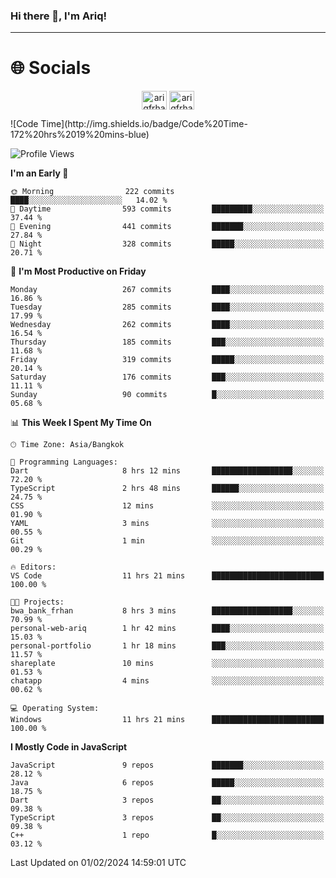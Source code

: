### Hi there 👋, I'm Ariq!
<hr>
<h1 align="">🌐 Socials</h1>
<p align="center">
<a href="https://www.linkedin.com/in/ariqfarhan/" target="blank"><img align="center" src="https://raw.githubusercontent.com/rahuldkjain/github-profile-readme-generator/master/src/images/icons/Social/linked-in-alt.svg" alt="ariqfrhan" height="30" width="40" /></a>
<a href="https://instagram.com/ariqfrhan" target="blank"><img align="center" src="https://raw.githubusercontent.com/rahuldkjain/github-profile-readme-generator/master/src/images/icons/Social/instagram.svg" alt="ariqfrhan" height="30" width="40" /></a>
</p>
<!--START_SECTION:waka-->
![Code Time](http://img.shields.io/badge/Code%20Time-172%20hrs%2019%20mins-blue)

![Profile Views](http://img.shields.io/badge/Profile%20Views-42-blue)

**I'm an Early 🐤** 

```text
🌞 Morning                222 commits         ████░░░░░░░░░░░░░░░░░░░░░   14.02 % 
🌆 Daytime                593 commits         █████████░░░░░░░░░░░░░░░░   37.44 % 
🌃 Evening                441 commits         ███████░░░░░░░░░░░░░░░░░░   27.84 % 
🌙 Night                  328 commits         █████░░░░░░░░░░░░░░░░░░░░   20.71 % 
```
📅 **I'm Most Productive on Friday** 

```text
Monday                   267 commits         ████░░░░░░░░░░░░░░░░░░░░░   16.86 % 
Tuesday                  285 commits         ████░░░░░░░░░░░░░░░░░░░░░   17.99 % 
Wednesday                262 commits         ████░░░░░░░░░░░░░░░░░░░░░   16.54 % 
Thursday                 185 commits         ███░░░░░░░░░░░░░░░░░░░░░░   11.68 % 
Friday                   319 commits         █████░░░░░░░░░░░░░░░░░░░░   20.14 % 
Saturday                 176 commits         ███░░░░░░░░░░░░░░░░░░░░░░   11.11 % 
Sunday                   90 commits          █░░░░░░░░░░░░░░░░░░░░░░░░   05.68 % 
```


📊 **This Week I Spent My Time On** 

```text
🕑︎ Time Zone: Asia/Bangkok

💬 Programming Languages: 
Dart                     8 hrs 12 mins       ██████████████████░░░░░░░   72.20 % 
TypeScript               2 hrs 48 mins       ██████░░░░░░░░░░░░░░░░░░░   24.75 % 
CSS                      12 mins             ░░░░░░░░░░░░░░░░░░░░░░░░░   01.90 % 
YAML                     3 mins              ░░░░░░░░░░░░░░░░░░░░░░░░░   00.55 % 
Git                      1 min               ░░░░░░░░░░░░░░░░░░░░░░░░░   00.29 % 

🔥 Editors: 
VS Code                  11 hrs 21 mins      █████████████████████████   100.00 % 

🐱‍💻 Projects: 
bwa_bank_frhan           8 hrs 3 mins        ██████████████████░░░░░░░   70.99 % 
personal-web-ariq        1 hr 42 mins        ████░░░░░░░░░░░░░░░░░░░░░   15.03 % 
personal-portfolio       1 hr 18 mins        ███░░░░░░░░░░░░░░░░░░░░░░   11.57 % 
shareplate               10 mins             ░░░░░░░░░░░░░░░░░░░░░░░░░   01.53 % 
chatapp                  4 mins              ░░░░░░░░░░░░░░░░░░░░░░░░░   00.62 % 

💻 Operating System: 
Windows                  11 hrs 21 mins      █████████████████████████   100.00 % 
```

**I Mostly Code in JavaScript** 

```text
JavaScript               9 repos             ███████░░░░░░░░░░░░░░░░░░   28.12 % 
Java                     6 repos             █████░░░░░░░░░░░░░░░░░░░░   18.75 % 
Dart                     3 repos             ██░░░░░░░░░░░░░░░░░░░░░░░   09.38 % 
TypeScript               3 repos             ██░░░░░░░░░░░░░░░░░░░░░░░   09.38 % 
C++                      1 repo              █░░░░░░░░░░░░░░░░░░░░░░░░   03.12 % 
```




 Last Updated on 01/02/2024 14:59:01 UTC
<!--END_SECTION:waka-->
